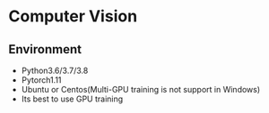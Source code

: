 # Computer Vision







## Environment

* Python3.6/3.7/3.8
* Pytorch1.11
* Ubuntu or Centos(Multi-GPU training is not support in Windows)
* Its best to use GPU training